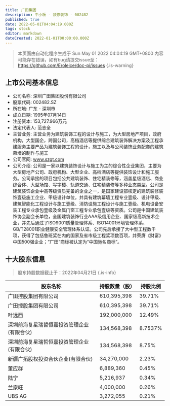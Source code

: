 ```yaml
---
title: 广田集团
description: 中小板 - 装修装饰 - 002482
published: true
date: 2022-05-01T04:04:19.000Z
tags: stock
editor: markdown
dateCreated: 2022-01-01T00:00:00.000Z
---
```


> 本页面由自动化程序生成于 Sun May 01 2022 04:04:19 GMT+0800
> 内容可能存在错误，如有bug请提交issue至：https://github.com/Eroleice/doc-pi/issues
{.is-warning}

## 上市公司基本信息
- 公司名称: 深圳广田集团股份有限公司
- 股票代码: 002482.SZ
- 所在地: 广东 - 深圳市
- 成立日期: 1995年07月14日
- 注册资本: 153,727.966万元
- 法定代表人: 范志全
- 主营业务: 主营业务为建筑装饰工程的设计与施工，为大型房地产项目，政府机构，大型国企，跨国公司，高档酒店等提供综合建筑装饰解决方案及工程承建服务主要产品为建筑装饰工程的设计，施工以及与公司装饰业务配套的建筑幕墙的制作与施工
- 公司官网: www.szgt.com
- 公司介绍: 公司是一家以建筑装饰设计与施工为主的综合性企业集团，主要为大型房地产公司、政府机构、大型企业、高档酒店等提供装饰设计和施工服务。公司承接的项目包括公共建筑装饰、住宅精装修等，涵盖星级酒店、商业综合体、大型场馆、写字楼、轨道交通、住宅精装修等多种业态类型。公司是建筑装饰企业中高等级资质完备的企业之一，是国家建设部核定的建筑装修装饰壹级施工企业、甲级设计单位，并具有建筑幕墙工程专业壹级、设计甲级、建筑智能化工程设计与施工壹级、消防设施工程设计与施工壹级、机电设备安装工程专业承包壹级及金属门窗工程专业承包壹级等资质。公司是中国建筑装饰协会副会长单位，全国建筑装饰行业AAA级信用企业、国家级高新技术企业，并先后通过了ISO9001质量管理体系、ISO14001环境管理体系、GB/T28001职业健康安全管理体系认证。公司先后承接了大中型工程数千项，获得了包括鲁班奖在内的国家及省市级工程奖项数百项，并荣膺《财富》中国500强企业；“广田”商标被认定为“中国驰名商标”。


## 十大股东信息
> 股东持股数据截止于：2022年04月21日
{.is-info}

| 股东名称 | 持股数量（股） | 持股比例 |
| --- | --- | --- |
| 广田控股集团有限公司 | 610,395,398 | 39.71% |
| 广田控股集团有限公司 | 610,395,398 | 39.71% |
| 叶远西 | 192,000,000 | 12.49% |
| 深圳前海复星瑞哲恒嘉投资管理企业(有限合伙) | 134,568,398 | 8.7537% |
| 深圳前海复星瑞哲恒嘉投资管理企业(有限合伙) | 134,568,398 | 8.75% |
| 新疆广拓股权投资合伙企业(有限合伙) | 34,270,000 | 2.23% |
| 董应群 | 6,889,360 | 0.45% |
| 陆宁 | 5,216,937 | 0.34% |
| 兰家旺 | 4,000,000 | 0.26% |
| UBS AG | 3,272,055 | 0.21% |




